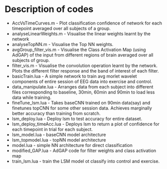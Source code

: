 # Description of codes
+ AccVsTimeCurves.m - Plot classification confidence of network for each timepoint averaged over all subjects of a group.
+ analyseLinearWeights.m - Visualise the linear weights learnt by the network
+ analyseTopNN.m - Visualise the Top NN weights.
+ avgGroup_filter_vis.m - Visualise the Class Activation Map (using AdGAP) of the input from different regions of brain averaged over all subjects of group.
+ filter_vis.m - Visualise the convolution operation learnt by the network. Plots the different filter response and the band of interest of each filter.
+ basicTrain.lua - A simple network to train avg morlet wavelet components of entire session of EEG data into exercise and control.
+ data_manipulate.lua - Arranges data from each subject into different files corresponding to baseline, 30min, 60min and 90min to load less data while training.
+ fineTune_lsm.lua - Takes baseCNN trained on 90min data(say) and finetunes topCNN for some other session data. Achieves marginally better accuracy than training from scratch.
+ lsm_deploy.lua - Deploy lsm to test accuracy for entire dataset.
+ lsm_deploy_timeAcc.lua - Deploys lsm to return a plot of confidence for each timepoint in trial for each subject.
+ lsm_model.lua - baseCNN model architecture
+ lsm_topmodel.lua - topNN model architecture
+ model.lua - simple NN architecture for direct classification
+ modified_GAP.lua - AdGAP code for filter weights and class activation map
+ train_lsm.lua - train the LSM model ot classify into control and exercise.
